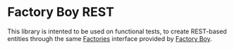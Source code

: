 # Factory Boy REST
This library is intented to be used on functional tests, to create REST-based entities 
through the same [Factories][#factories] interface provided by 
[Factory Boy][#factory_boy].


[#factories]: http://factoryboy.readthedocs.org/en/latest/reference.html#the-factory-class
[#factory_boy]: https://github.com/rbarrois/factory_boy